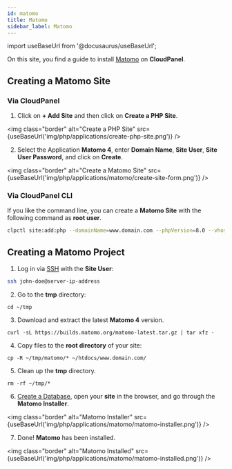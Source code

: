 ```yaml
---
id: matomo
title: Matomo
sidebar_label: Matomo
---
```


import useBaseUrl from '@docusaurus/useBaseUrl';

On this site, you find a guide to install [Matomo](https://matomo.org/) on **CloudPanel**.

## Creating a Matomo Site

### Via CloudPanel

1. Click on **+ Add Site** and then click on **Create a PHP Site**.

<img class="border" alt="Create a PHP Site" src={useBaseUrl('img/php/applications/create-php-site.png')} />

2. Select the Application **Matomo 4**, enter **Domain Name**, **Site User**, **Site User Password**, and click on **Create**.

<img class="border" alt="Create a Matomo Site" src={useBaseUrl('img/php/applications/matomo/create-site-form.png')} />

### Via CloudPanel CLI

If you like the command line, you can create a **Matomo Site** with the following command as **root user**.

```bash
clpctl site:add:php --domainName=www.domain.com --phpVersion=8.0 --vhostTemplate='Matomo 4' --siteUser='john-doe' --siteUserPassword='!secretPassword!'
```

## Creating a Matomo Project

1. Log in via [SSH](../../../frontend-area/ssh-ftp/#ssh-login) with the **Site User**:

```bash
ssh john-doe@server-ip-address
```

2. Go to the **tmp** directory:

```
cd ~/tmp
```

3. Download and extract the latest **Matomo 4** version.

```
curl -sL https://builds.matomo.org/matomo-latest.tar.gz | tar xfz -
```

4. Copy files to the **root directory** of your site:

```
cp -R ~/tmp/matomo/* ~/htdocs/www.domain.com/
```

5. Clean up the **tmp** directory.

```
rm -rf ~/tmp/*
```

6. [Create a Database](../../../frontend-area/databases/#adding-a-database), open your **site** in the browser, and go through the **Matomo Installer**.

<img class="border" alt="Matomo Installer" src={useBaseUrl('img/php/applications/matomo/matomo-installer.png')} />

7. Done! **Matomo** has been installed.

<img class="border" alt="Matomo Installed" src={useBaseUrl('img/php/applications/matomo/matomo-installed.png')} />